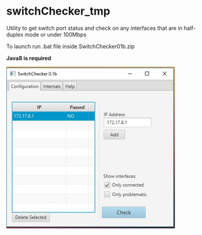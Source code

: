 ﻿# switchChecker_tmp
Utility to get switch port status and check on any interfaces that are in half-duplex mode or under 100Mbps 

To launch run .bat file inside SwitchChecker01b.zip  

**Java8 is required**  


![Screenshot](example_view.jpg)
